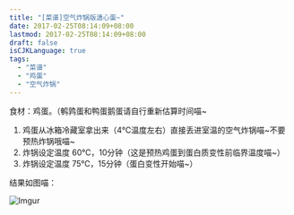 ```yaml
---
title: "[菜谱]空气炸锅版溏心蛋~"
date: 2017-02-25T08:14:09+08:00
lastmod: 2017-02-25T08:14:09+08:00
draft: false
isCJKLanguage: true
tags:
  - "菜谱"
  - "鸡蛋"
  - "空气炸锅"
---
```


食材：鸡蛋。（鹌鹑蛋和鸭蛋鹅蛋请自行重新估算时间喵~

1. 鸡蛋从冰箱冷藏室拿出来（4℃温度左右）直接丢进室温的空气炸锅喵~不要预热炸锅哦喵~
2. 炸锅设定温度 60℃，10分钟（这是预热鸡蛋到蛋白质变性前临界温度喵~）
3. 炸锅设定温度 75℃，15分钟（蛋白变性开始喵~）

结果如图喵：

![Imgur](http://i.imgur.com/bIz4yoC.png)